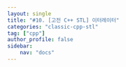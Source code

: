 ```yaml
---
layout: single
title: "#10. [고전 C++ STL] 이터레이터"
categories: "classic-cpp-stl"
tag: ["cpp"]
author_profile: false
sidebar: 
    nav: "docs"
---
```


